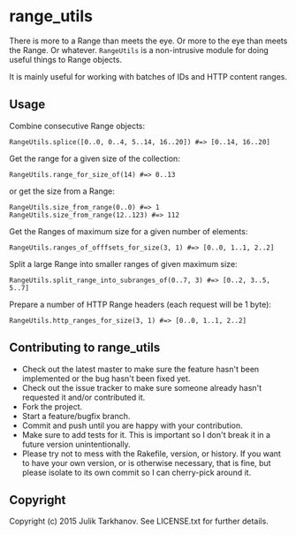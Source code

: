 # range_utils

There is more to a Range than meets the eye. Or more to the eye than meets the Range. Or whatever.
`RangeUtils` is a non-intrusive module for doing useful things to Range objects.

It is mainly useful for working with batches of IDs and HTTP content ranges.

## Usage

Combine consecutive Range objects:

    RangeUtils.splice([0..0, 0..4, 5..14, 16..20]) #=> [0..14, 16..20]

Get the range for a given size of the collection:

    RangeUtils.range_for_size_of(14) #=> 0..13

or get the size from a Range:

    RangeUtils.size_from_range(0..0) #=> 1
    RangeUtils.size_from_range(12..123) #=> 112

Get the Ranges of maximum size for a given number of elements:

    RangeUtils.ranges_of_offfsets_for_size(3, 1) #=> [0..0, 1..1, 2..2]

Split a large Range into smaller ranges of given maximum size:

    RangeUtils.split_range_into_subranges_of(0..7, 3) #=> [0..2, 3..5, 5..7]

Prepare a number of HTTP Range headers (each request will be 1 byte):

    RangeUtils.http_ranges_for_size(3, 1) #=> [0..0, 1..1, 2..2]

## Contributing to range_utils
 
* Check out the latest master to make sure the feature hasn't been implemented or the bug hasn't been fixed yet.
* Check out the issue tracker to make sure someone already hasn't requested it and/or contributed it.
* Fork the project.
* Start a feature/bugfix branch.
* Commit and push until you are happy with your contribution.
* Make sure to add tests for it. This is important so I don't break it in a future version unintentionally.
* Please try not to mess with the Rakefile, version, or history. If you want to have your own version, or is otherwise necessary, that is fine, but please isolate to its own commit so I can cherry-pick around it.

## Copyright

Copyright (c) 2015 Julik Tarkhanov. See LICENSE.txt for
further details.

